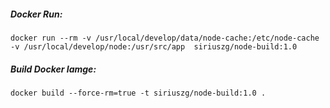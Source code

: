##### Docker Run:

```
docker run --rm -v /usr/local/develop/data/node-cache:/etc/node-cache -v /usr/local/develop/node:/usr/src/app  siriuszg/node-build:1.0
```

##### Build Docker Iamge:

```
docker build --force-rm=true -t siriuszg/node-build:1.0 .
```